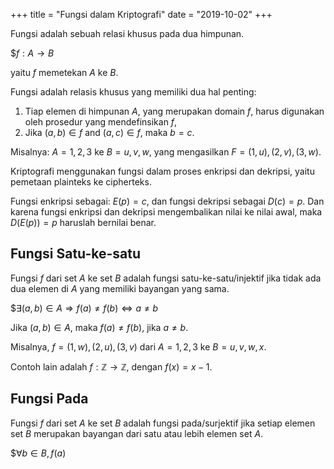 +++
title     = "Fungsi dalam Kriptografi"
date      = "2019-10-02"
+++


Fungsi adalah sebuah relasi khusus pada dua himpunan.

$$f: A \to B$

yaitu $f$ memetekan $A$ ke $B$.

Fungsi adalah relasis khusus yang memiliki dua hal penting:

1. Tiap elemen di himpunan $A$, yang merupakan domain $f$, harus digunakan oleh prosedur yang mendefinsikan $f$,
2. Jika $(a, b) \in f$ and $(a, c) \in f$, maka $b = c$.

Misalnya: $A = {1, 2, 3}$ ke $B = {u, v, w}$, yang mengasilkan $F = {(1, u), (2, v), (3, w)}$.

Kriptografi menggunakan fungsi dalam proses enkripsi dan dekripsi, yaitu pemetaan plainteks ke cipherteks.

Fungsi enkripsi sebagai: $E(p) = c$, dan fungsi dekripsi sebagai $D(c) = p$. Dan karena fungsi enkripsi dan dekripsi
mengembalikan nilai ke nilai awal, maka $D(E(p)) = p$ haruslah bernilai benar.

## Fungsi Satu-ke-satu

Fungsi $f$ dari set $A$ ke set $B$ adalah fungsi satu-ke-satu/injektif jika tidak ada dua elemen di $A$ yang memiliki
bayangan yang sama.

$$\exists (a, b) \in A \Rightarrow f(a) \ne f(b) \Leftrightarrow a \ne b$

Jika $(a, b) \in A$, maka $f(a) \ne f(b)$, jika $a \ne b$.

Misalnya, $f = {(1, w), (2, u), (3, v)}$ dari $A = {1, 2, 3}$ ke $B = {u, v, w, x}$.

Contoh lain adalah $f : \mathbb{Z} \to \mathbb{Z}$, dengan $f(x) = x - 1$.

## Fungsi Pada

Fungsi $f$ dari set $A$ ke set $B$ adalah fungsi pada/surjektif jika setiap elemen set $B$ merupakan bayangan dari satu
atau lebih elemen set $A$.

$$\forall b \in B, f(a)$
